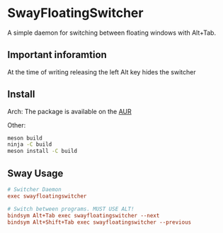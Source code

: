 # SwayFloatingSwitcher

A simple daemon for switching between floating windows with Alt+Tab.

## Important inforamtion

At the time of writing releasing the left Alt key hides the switcher

## Install

Arch:
The package is available on the [AUR](https://aur.archlinux.org/packages/swayfloatingswitcher-git/)

Other:

```zsh
meson build
ninja -C build
meson install -C build
```

## Sway Usage

```ini
# Switcher Daemon
exec swayfloatingswitcher

# Switch between programs. MUST USE ALT!
bindsym Alt+Tab exec swayfloatingswitcher --next
bindsym Alt+Shift+Tab exec swayfloatingswitcher --previous
```

